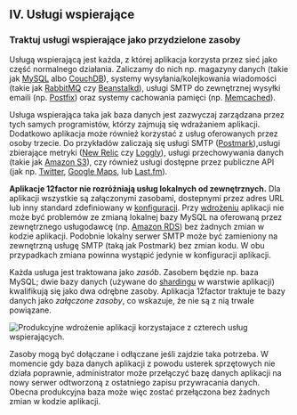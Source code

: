 ## IV. Usługi wspierające

### Traktuj usługi wspierające jako przydzielone zasoby

Usługą wspierającą jest każda, z której aplikacja korzysta przez sieć jako część normalnego działania. Zaliczamy do nich np. magazyny danych (takie jak [MySQL](http://dev.mysql.com/) albo [CouchDB](http://couchdb.apache.org/)), systemy wysyłania/kolejkowania wiadomości (takie jak [RabbitMQ](http://www.rabbitmq.com/) czy [Beanstalkd](https://beanstalkd.github.io)), usługi SMTP do zewnętrznej wysyłki emaili (np. [Postfix](http://www.postfix.org/)) oraz systemy cachowania pamięci (np. [Memcached](http://memcached.org/)).

Usługa wspierająca taka jak baza danych jest zazwyczaj zarządzana przez tych samych programistów, którzy zajmują się wdrażaniem aplikacji. Dodatkowo aplikacja może również korzystać z usług oferowanych przez osoby trzecie. Do przykładów zaliczają się usługi SMTP ([Postmark](http://postmarkapp.com/)),usługi zbierające metryki ([New Relic](http://newrelic.com/) czy [Loggly](http://www.loggly.com/)), usługi przechowywania danych (takie jak [Amazon S3](http://aws.amazon.com/s3/)), czy również usługi dostępne przez publiczne API (jak np. [Twitter](http://dev.twitter.com/), [Google Maps](https://developers.google.com/maps/), lub [Last.fm](http://www.last.fm/api)).

**Aplikacje 12factor nie rozróżniają usług lokalnych od zewnętrznych.** Dla aplikacji wszystkie są załączonymi zasobami, dostepnymi przez adres URL lub inny standard zdefiniowany w [konfiguracji](./config). Przy [wdrożeniu](./codebase) aplikacji nie może być problemów ze zmianą lokalnej bazy MySQL na oferowaną przez zewnętrznego usługodawcę (np. [Amazon RDS](http://aws.amazon.com/rds/)) bez żadnych zmian w kodzie aplikacji. Podobnie lokalny serwer SMTP może być zamieniony na zewnętrzną usługę SMTP (taką jak Postmark) bez zmian kodu. W obu przypadkach zmiana powinna wystąpić jedynie w konfiguracji aplikacji.

Każda usługa jest traktowana jako *zasób*. Zasobem będzie np. baza MySQL; dwie bazy danych (używane do [shardingu](https://en.wikipedia.org/wiki/Shard_(database_architecture)) w warstwie aplikacji) kwalifikują się jako dwa odrębne zasoby. Aplikacja 12factor traktuje te bazy danych jako *załączone zasoby*, co wskazuje, że nie są z nią trwale powiązane.

<img src="/images/attached-resources.png" class="full" alt="Produkcyjne wdrożenie aplikacji korzystajace z czterech usług wspierających." />

Zasoby mogą być dołączane i odłączane jeśli zajdzie taka potrzeba. W momencie gdy baza danych aplikacji z powodu usterek sprzętowych nie działa poprawnie, administrator może przełączyć bazę danych aplikacji na nowy serwer odtworzoną z ostatniego zapisu przywracania danych. Obecna produkcyjna baza może więc zostać przełączona bez żadnych zmian w kodzie aplikacji.

